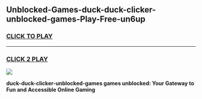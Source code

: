 
## Unblocked-Games-duck-duck-clicker-unblocked-games-Play-Free-un6up
<h3>
<a href="https://premium76.site?title=duck-duck-clicker-unblocked-games&ref=20A">CLICK TO PLAY</a></h3>
<hr>

<h3>
<a href="https://premium76.site?title=duck-duck-clicker-unblocked-games&ref=20A">CLICK 2 PLAY</a>
  
</h3>

<a href="https://premium76.site?title=duck-duck-clicker-unblocked-games&ref=20A"><img src="https://clearcache.store/games.png"></a>


**duck-duck-clicker-unblocked-games games unblocked: Your Gateway to Fun and Accessible Online Gaming**
